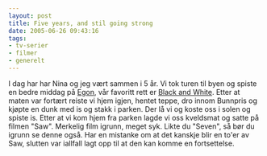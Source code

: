 ```yaml
---
layout: post
title: Five years, and stil going strong
date: 2005-06-26 09:43:16
tags: 
- tv-serier
- filmer
- generelt
---
```

I dag har har Nina og jeg vært sammen i 5 år. Vi tok turen til byen og spiste en bedre middag på <a href="http://www.egon.no/">Egon</a>, vår favoritt rett er <a href="http://www.egon.no/oppslag.asp?ID=1355">Black and White</a>. Etter at maten var fortært reiste vi hjem igjen, hentet teppe, dro innom Bunnpris og kjøpte en dunk med is og stakk i parken. Der lå vi og koste oss i solen og spiste is. Etter at vi kom hjem fra parken lagde vi oss kveldsmat og satte på filmen "Saw". Merkelig film igrunn, meget syk. Likte du "Seven", så bør du igrunn se denne også. Har en mistanke om at det kanskje blir en to'er av Saw, slutten var iallfall lagt opp til at den kan komme en fortsettelse.